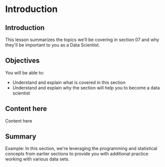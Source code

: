 
# Introduction

## Introduction
This lesson summarizes the topics we'll be covering in section 07 and why they'll be important to you as a Data Scientist.

## Objectives
You will be able to:
* Understand and explain what is covered in this section
* Understand and explain why the section will help you to become a data scientist

## Content here
Content here

## Summary

Example: In this section, we're leveraging the programming and statistical concepts from earlier sections to provide you with additional practice working with various data sets.

